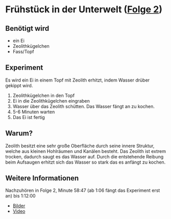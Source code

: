 # Frühstück in der Unterwelt ([Folge 2](http://minkorrekt.de/methodisch-inkorrekt-folge-2-planetarium-des-schreckens/))

## Benötigt wird
- ein Ei
- Zeolithkügelchen
- Fass/Topf

## Experiment
Es wird ein Ei in einem Topf mit Zeolith erhitzt, indem Wasser drüber gekippt wird.

1. Zeolithkügelchen in den Topf
2. Ei in die Zeolithkügelchen eingraben
3. Wasser über das Zeolith schütten. Das Wasser fängt an zu kochen.
4. 5-6 Minuten warten
5. Das Ei ist fertig
 
## Warum?
Zeolith besitzt eine sehr große Oberfläche durch seine innere Struktur, welche aus kleinen Hohlräumen und Kanälen besteht. Das Zeolith ist extrem trocken, dadurch saugt es das Wasser auf. Durch die entstehende Reibung beim Aufsaugen erhitzt sich das Wasser so stark das es anfängt zu kochen.

## Weitere Informationen
Nachzuhören in Folge 2, Minute 58:47 (ab 1:06 fängt das Experiment erst an) bis 1:12:00

- [Bilder](https://plus.google.com/photos/107341743493109591753/albums/5885736983172965105?authkey=CMeKsofn_KL3Lg)
- [Video](http://www.youtube.com/watch?v=TQ3C3ejBXmw&feature=youtu.be)
